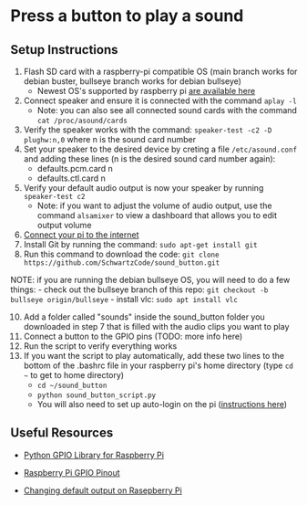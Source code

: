 # Press a button to play a sound

## Setup Instructions
1. Flash SD card with a raspberry-pi compatible OS (main branch works for debian buster, bullseye branch works for debian bullseye)
    - Newest OS's supported by raspberry pi [are available here](https://www.raspberrypi.com/software/operating-systems/)
2. Connect speaker and ensure it is connected with the command `aplay -l`
    - Note: you can also see all connected sound cards with the command `cat /proc/asound/cards`
3. Verify the speaker works with the command: `speaker-test -c2 -D plughw:n,0` where n is the sound card number
4. Set your speaker to the desired device by creting a file `/etc/asound.conf` and adding these lines (n is the desired sound card number again):
    - defaults.pcm.card n
    - defaults.ctl.card n
5. Verify your default audio output is now your speaker by running `speaker-test c2`
    - Note: if you want to adjust the volume of audio output, use the command `alsamixer` to view a dashboard that allows you to edit output volume
6. [Connect your pi to the internet](https://raspberrypihq.com/how-to-connect-your-raspberry-pi-to-wifi/)
7. Install Git by running the command: `sudo apt-get install git`
8. Run this command to download the code: `git clone https://github.com/SchwartzCode/sound_button.git`

NOTE: if you are running the debian bullseye OS, you will need to do a few things:
        - check out the bullseye branch of this repo: `git checkout -b bullseye origin/bullseye`
        - install vlc: `sudo apt install vlc`
        
10. Add a folder called "sounds" inside the sound\_button folder you downloaded in step 7 that is filled with the audio clips you want to play
11. Connect a button to the GPIO pins (TODO: more info here)
12. Run the script to verify everything works
13. If you want the script to play automatically, add these two lines to the bottom of the .bashrc file in your raspberry pi's home directory (type `cd ~` to get to home directory)
    - `cd ~/sound_button`
    - `python sound_button_script.py`
    - You will also need to set up auto-login on the pi ([instructions here](https://raspberrypi.stackexchange.com/questions/40415/how-to-enable-auto-login))


## Useful Resources

- [Python GPIO Library for Raspberry Pi](https://sourceforge.net/p/raspberry-gpio-python/wiki/BasicUsage/)

- [Raspberry Pi GPIO Pinout](https://iot4beginners.com/difference-between-bcm-and-board-pin-numbering-in-raspberry-pi/)

- [Changing default output on Rasepberry Pi](https://learn.adafruit.com/usb-audio-cards-with-a-raspberry-pi/updating-alsa-config)
